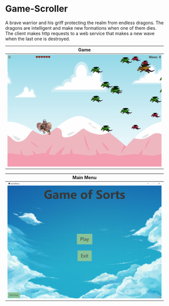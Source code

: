 # Game-Scroller
A brave warrior and his griff protecting the realm from endless dragons.
The dragons are intelligent and make new formations when one of them dies.
The client makes http requests to a web service that makes a new wave when the last one is destroyed.


Game                       |
:-------------------------:|
![](res/img/gui/game.gif)  |

Main Menu                  |
:-------------------------:|
![](res/img/gui/main.PNG)  |
